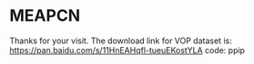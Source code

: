 # MEAPCN
Thanks for your visit.
The download link for VOP dataset is: https://pan.baidu.com/s/11HnEAHqfl-tueuEKostYLA 
code: ppip
